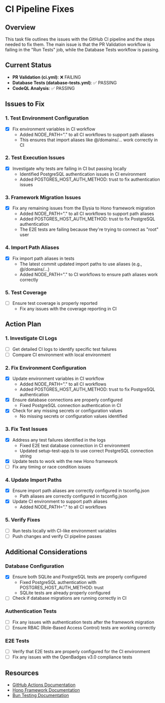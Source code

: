 # CI Pipeline Fixes

## Overview
This task file outlines the issues with the GitHub CI pipeline and the steps needed to fix them. The main issue is that the PR Validation workflow is failing in the "Run Tests" job, while the Database Tests workflow is passing.

## Current Status
- **PR Validation (ci.yml)**: ❌ FAILING
- **Database Tests (database-tests.yml)**: ✅ PASSING
- **CodeQL Analysis**: ✅ PASSING

## Issues to Fix

### 1. Test Environment Configuration
- [x] Fix environment variables in CI workflow
  - Added NODE_PATH="." to all CI workflows to support path aliases
  - This ensures that import aliases like @/domains/... work correctly in CI

### 2. Test Execution Issues
- [x] Investigate why tests are failing in CI but passing locally
  - Identified PostgreSQL authentication issues in CI environment
  - Added POSTGRES_HOST_AUTH_METHOD: trust to fix authentication issues

### 3. Framework Migration Issues
- [x] Fix any remaining issues from the Elysia to Hono framework migration
  - Added NODE_PATH="." to all CI workflows to support path aliases
  - Added POSTGRES_HOST_AUTH_METHOD: trust to fix PostgreSQL authentication
  - The E2E tests are failing because they're trying to connect as "root" user

### 4. Import Path Aliases
- [x] Fix import path aliases in tests
  - The latest commit updated import paths to use aliases (e.g., @/domains/...)
  - Added NODE_PATH="." to CI workflows to ensure path aliases work correctly

### 5. Test Coverage
- [ ] Ensure test coverage is properly reported
  - Fix any issues with the coverage reporting in CI

## Action Plan

### 1. Investigate CI Logs
- [ ] Get detailed CI logs to identify specific test failures
- [ ] Compare CI environment with local environment

### 2. Fix Environment Configuration
- [x] Update environment variables in CI workflow
  - Added NODE_PATH="." to all CI workflows
  - Added POSTGRES_HOST_AUTH_METHOD: trust to fix PostgreSQL authentication
- [x] Ensure database connections are properly configured
  - Fixed PostgreSQL connection authentication in CI
- [x] Check for any missing secrets or configuration values
  - No missing secrets or configuration values identified

### 3. Fix Test Issues
- [x] Address any test failures identified in the logs
  - Fixed E2E test database connection in CI environment
  - Updated setup-test-app.ts to use correct PostgreSQL connection string
- [x] Update tests to work with the new Hono framework
- [ ] Fix any timing or race condition issues

### 4. Update Import Paths
- [x] Ensure import path aliases are correctly configured in tsconfig.json
  - Path aliases are correctly configured in tsconfig.json
- [x] Update CI environment to support path aliases
  - Added NODE_PATH="." to all CI workflows

### 5. Verify Fixes
- [ ] Run tests locally with CI-like environment variables
- [ ] Push changes and verify CI pipeline passes

## Additional Considerations

### Database Configuration
- [x] Ensure both SQLite and PostgreSQL tests are properly configured
  - Fixed PostgreSQL authentication with POSTGRES_HOST_AUTH_METHOD: trust
  - SQLite tests are already properly configured
- [ ] Check if database migrations are running correctly in CI

### Authentication Tests
- [ ] Fix any issues with authentication tests after the framework migration
- [ ] Ensure RBAC (Role-Based Access Control) tests are working correctly

### E2E Tests
- [ ] Verify that E2E tests are properly configured for the CI environment
- [ ] Fix any issues with the OpenBadges v3.0 compliance tests

## Resources
- [GitHub Actions Documentation](https://docs.github.com/en/actions)
- [Hono Framework Documentation](https://hono.dev/)
- [Bun Testing Documentation](https://bun.sh/docs/cli/test)
